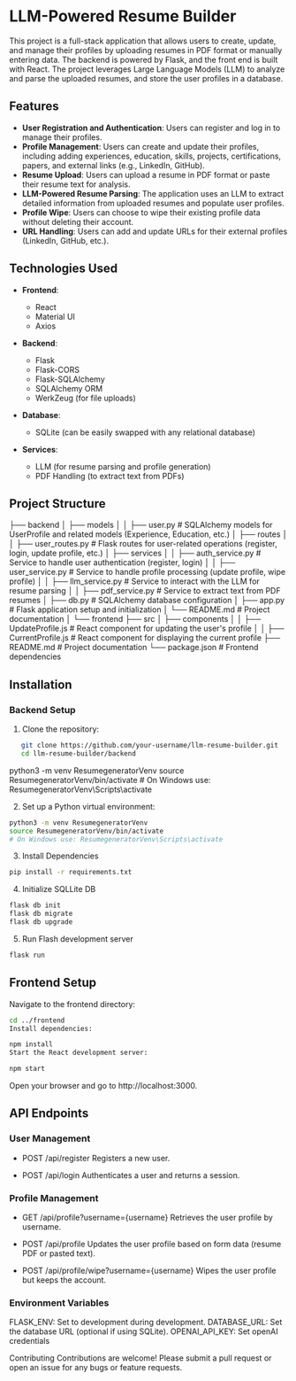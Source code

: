 # LLM-Powered Resume Builder

This project is a full-stack application that allows users to create, update, and manage their profiles by uploading resumes in PDF format or manually entering data. The backend is powered by Flask, and the front end is built with React. The project leverages Large Language Models (LLM) to analyze and parse the uploaded resumes, and store the user profiles in a database.

## Features

- **User Registration and Authentication**: Users can register and log in to manage their profiles.
- **Profile Management**: Users can create and update their profiles, including adding experiences, education, skills, projects, certifications, papers, and external links (e.g., LinkedIn, GitHub).
- **Resume Upload**: Users can upload a resume in PDF format or paste their resume text for analysis.
- **LLM-Powered Resume Parsing**: The application uses an LLM to extract detailed information from uploaded resumes and populate user profiles.
- **Profile Wipe**: Users can choose to wipe their existing profile data without deleting their account.
- **URL Handling**: Users can add and update URLs for their external profiles (LinkedIn, GitHub, etc.).

## Technologies Used

- **Frontend**:
  - React
  - Material UI
  - Axios

- **Backend**:
  - Flask
  - Flask-CORS
  - Flask-SQLAlchemy
  - SQLAlchemy ORM
  - WerkZeug (for file uploads)
  
- **Database**:
  - SQLite (can be easily swapped with any relational database)

- **Services**:
  - LLM (for resume parsing and profile generation)
  - PDF Handling (to extract text from PDFs)
  
## Project Structure
 ├── backend │ ├── models │ │ ├── user.py # SQLAlchemy models for UserProfile and related models (Experience, Education, etc.) │ ├── routes │ │ ├── user_routes.py # Flask routes for user-related operations (register, login, update profile, etc.) │ ├── services │ │ ├── auth_service.py # Service to handle user authentication (register, login) │ │ ├── user_service.py # Service to handle profile processing (update profile, wipe profile) │ │ ├── llm_service.py # Service to interact with the LLM for resume parsing │ │ ├── pdf_service.py # Service to extract text from PDF resumes │ ├── db.py # SQLAlchemy database configuration │ ├── app.py # Flask application setup and initialization │ └── README.md # Project documentation │
└── frontend ├── src │ ├── components │ │ ├── UpdateProfile.js # React component for updating the user's profile │ │ ├── CurrentProfile.js # React component for displaying the current profile ├── README.md # Project documentation └── package.json # Frontend dependencies


## Installation

### Backend Setup

1. Clone the repository:
```bash
   git clone https://github.com/your-username/llm-resume-builder.git
   cd llm-resume-builder/backend
```

python3 -m venv ResumegeneratorVenv
source ResumegeneratorVenv/bin/activate  # On Windows use: ResumegeneratorVenv\Scripts\activate

2. Set up a Python virtual environment:

```bash
python3 -m venv ResumegeneratorVenv
source ResumegeneratorVenv/bin/activate  
# On Windows use: ResumegeneratorVenv\Scripts\activate
```
3. Install Dependencies 

```bash
pip install -r requirements.txt
```

4. Initialize SQLLite DB

```bash
flask db init
flask db migrate
flask db upgrade
```

5. Run Flash development server

```bash
flask run
```

## Frontend Setup

Navigate to the frontend directory:

```bash
cd ../frontend
Install dependencies:
```

```bash
npm install
Start the React development server:
```

```bash
npm start
```


Open your browser and go to http://localhost:3000.


## API Endpoints

### User Management

- POST /api/register
 Registers a new user.

- POST /api/login
Authenticates a user and returns a session.

### Profile Management

- GET /api/profile?username={username}
Retrieves the user profile by username.

- POST /api/profile
Updates the user profile based on form data (resume PDF or pasted text).

- POST /api/profile/wipe?username={username}
Wipes the user profile but keeps the account.

### Environment Variables
FLASK_ENV: Set to development during development.
DATABASE_URL: Set the database URL (optional if using SQLite).
OPENAI_API_KEY: Set openAI credentials


Contributing
Contributions are welcome! Please submit a pull request or open an issue for any bugs or feature requests.

